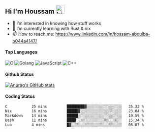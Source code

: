 ## Hi I'm Houssam <img src="https://user-images.githubusercontent.com/1303154/88677602-1635ba80-d120-11ea-84d8-d263ba5fc3c0.gif" width="28px" alt="hi">

- 👀 I’m interested in knowing how stuff works
- 🔭 I’m currently learning with Rust & nix
- 📫 How to reach me: https://www.linkedin.com/in/hossam-abouiba-b044a4147/

#### Top Languages

![C](https://img.shields.io/badge/c-%2300599C.svg?style=for-the-badge&logo=c&logoColor=white)
![Golang](https://img.shields.io/badge/go-blue?style=for-the-badge&logo=Goland)
![JavaScript](https://img.shields.io/badge/javascript-%23323330.svg?style=for-the-badge&logo=javascript&logoColor=%23F7DF1E)
![C++](https://img.shields.io/badge/C%2B%2B-blue?style=for-the-badge&logo=C%2B%2B)


#### Github Status
[![Anurag's GitHub stats](https://github-readme-stats.vercel.app/api?username=0xhoussam&theme=tokyonight)](https://github.com/anuraghazra/github-readme-stats)

#### Coding Status
<!--START_SECTION:waka-->

```txt
C           25 mins         ████████▓░░░░░░░░░░░░░░░░   35.32 %
Nix         16 mins         █████▓░░░░░░░░░░░░░░░░░░░   23.04 %
Markdown    14 mins         █████░░░░░░░░░░░░░░░░░░░░   19.59 %
Bash        11 mins         ████░░░░░░░░░░░░░░░░░░░░░   15.34 %
Lua         4 mins          █▓░░░░░░░░░░░░░░░░░░░░░░░   06.07 %
```

<!--END_SECTION:waka-->
